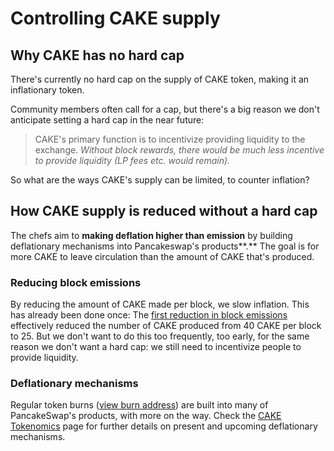 # Controlling CAKE supply

## Why CAKE has no hard cap

There's currently no hard cap on the supply of CAKE token, making it an inflationary token. 

Community members often call for a cap, but there's a big reason we don't anticipate setting a hard cap in the near future:

> CAKE's primary function is to incentivize providing liquidity to the exchange. _Without block rewards, there would be much less incentive to provide liquidity \(LP fees etc. would remain\)._

So what are the ways CAKE's supply can be limited, to counter inflation? 

## How CAKE supply is reduced without a hard cap

The chefs aim to **making deflation higher than emission** by building deflationary mechanisms into Pancakeswap's products**.** The goal is for more CAKE to leave circulation than the amount of CAKE that's produced.

### Reducing block emissions 

By reducing the amount of CAKE made per block, we slow inflation. This has already been done once: The [first reduction in block emissions](https://voting.pancakeswap.finance/#/pancake/proposal/QmWSQZsqakCMQ1bmcoEsKzStdtdFHL6cohSjnMV9ira1EC) effectively reduced the number of CAKE produced from 40 CAKE per block to 25. But we don't want to do this too frequently, too early, for the same reason we don't want a hard cap: we still need to incentivize people to provide liquidity.

### Deflationary mechanisms

Regular token burns \([view burn address](https://bscscan.com/token/0x0e09fabb73bd3ade0a17ecc321fd13a19e81ce82?a=0x000000000000000000000000000000000000dead)\) are built into many of PancakeSwap's products, with more on the way. Check the [CAKE Tokenomics](cake-updated-10-29-2020.md) page for further details on present and upcoming deflationary mechanisms.



